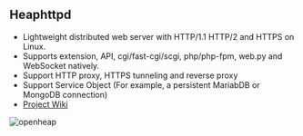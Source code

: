 ## Heaphttpd
* Lightweight distributed web server with HTTP/1.1 HTTP/2 and HTTPS on Linux.
* Supports extension, API, cgi/fast-cgi/scgi, php/php-fpm, web.py and WebSocket natively.
* Support HTTP proxy, HTTPS tunneling and reverse proxy
* Support Service Object (For example, a persistent MariabDB or MongoDB connection)
* [Project Wiki](https://github.com/uplusware/heaphttpd/wiki/)

![openheap](https://raw.githubusercontent.com/uplusware/heaphttpd/master/doc/heaphttpd.png)
